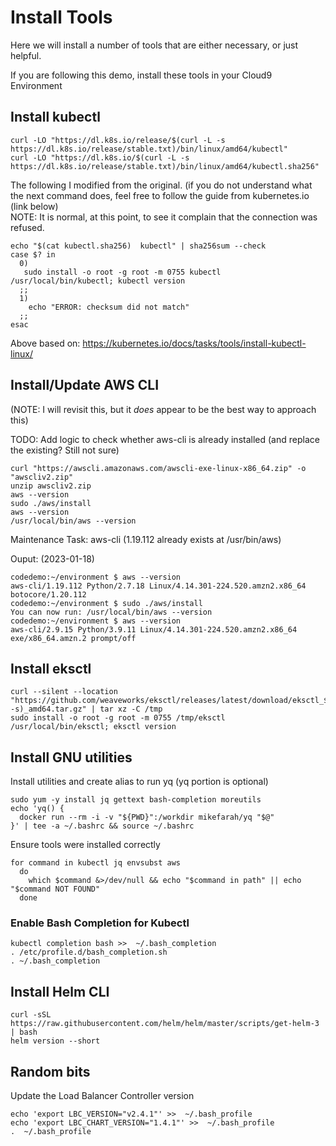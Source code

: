# Install Tools
Here we will install a number of tools that are either necessary, or just helpful.

If you are following this demo, install these tools in your Cloud9 Environment
## Install kubectl
```
curl -LO "https://dl.k8s.io/release/$(curl -L -s https://dl.k8s.io/release/stable.txt)/bin/linux/amd64/kubectl"
curl -LO "https://dl.k8s.io/$(curl -L -s https://dl.k8s.io/release/stable.txt)/bin/linux/amd64/kubectl.sha256"
```
The following I modified from the original.  (if you do not understand what the next command does, feel free to follow the guide from kubernetes.io (link below)  
NOTE: It is normal, at this point, to see it complain that the connection was refused.

```
echo "$(cat kubectl.sha256)  kubectl" | sha256sum --check 
case $? in 
  0)
   sudo install -o root -g root -m 0755 kubectl /usr/local/bin/kubectl; kubectl version  
  ;;
  1)
    echo "ERROR: checksum did not match"
  ;;
esac

```
Above based on: https://kubernetes.io/docs/tasks/tools/install-kubectl-linux/

## Install/Update AWS CLI

(NOTE:  I will revisit this, but it *does* appear to be the best way to approach this)

TODO:  Add logic to check whether aws-cli is already installed (and replace the existing?  Still not sure)
```
curl "https://awscli.amazonaws.com/awscli-exe-linux-x86_64.zip" -o "awscliv2.zip"
unzip awscliv2.zip
aws --version
sudo ./aws/install
aws --version
/usr/local/bin/aws --version
```
Maintenance Task:  aws-cli (1.19.112 already exists at /usr/bin/aws)  

Ouput: (2023-01-18)
```
codedemo:~/environment $ aws --version
aws-cli/1.19.112 Python/2.7.18 Linux/4.14.301-224.520.amzn2.x86_64 botocore/1.20.112
codedemo:~/environment $ sudo ./aws/install 
You can now run: /usr/local/bin/aws --version
codedemo:~/environment $ aws --version
aws-cli/2.9.15 Python/3.9.11 Linux/4.14.301-224.520.amzn2.x86_64 exe/x86_64.amzn.2 prompt/off
```

## Install eksctl
```
curl --silent --location "https://github.com/weaveworks/eksctl/releases/latest/download/eksctl_$(uname -s)_amd64.tar.gz" | tar xz -C /tmp
sudo install -o root -g root -m 0755 /tmp/eksctl /usr/local/bin/eksctl; eksctl version
```

## Install GNU utilities

Install utilities and create alias to run yq (yq portion is optional)
```
sudo yum -y install jq gettext bash-completion moreutils
echo 'yq() {
  docker run --rm -i -v "${PWD}":/workdir mikefarah/yq "$@"
}' | tee -a ~/.bashrc && source ~/.bashrc
```

Ensure tools were installed correctly
```
for command in kubectl jq envsubst aws
  do
    which $command &>/dev/null && echo "$command in path" || echo "$command NOT FOUND"
  done
```

### Enable Bash Completion for Kubectl
```
kubectl completion bash >>  ~/.bash_completion
. /etc/profile.d/bash_completion.sh
. ~/.bash_completion
```
## Install Helm CLI
```
curl -sSL https://raw.githubusercontent.com/helm/helm/master/scripts/get-helm-3 | bash
helm version --short
```

## Random bits
Update the Load Balancer Controller version
```
echo 'export LBC_VERSION="v2.4.1"' >>  ~/.bash_profile
echo 'export LBC_CHART_VERSION="1.4.1"' >>  ~/.bash_profile
.  ~/.bash_profile
```
